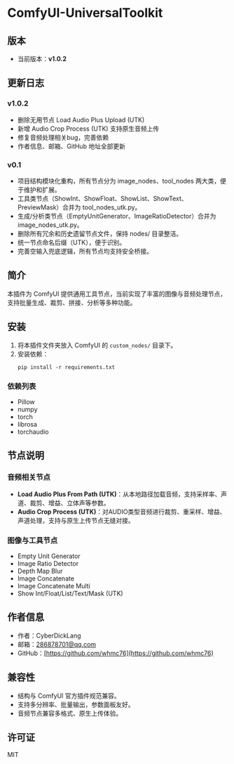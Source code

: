 # ComfyUI-UniversalToolkit

## 版本

- 当前版本：**v1.0.2**

## 更新日志

### v1.0.2
- 删除无用节点 Load Audio Plus Upload (UTK)
- 新增 Audio Crop Process (UTK) 支持原生音频上传
- 修复音频处理相关bug，完善依赖
- 作者信息、邮箱、GitHub 地址全部更新

### v0.1
- 项目结构模块化重构，所有节点分为 image_nodes、tool_nodes 两大类，便于维护和扩展。
- 工具类节点（ShowInt、ShowFloat、ShowList、ShowText、PreviewMask）合并为 tool_nodes_utk.py。
- 生成/分析类节点（EmptyUnitGenerator、ImageRatioDetector）合并为 image_nodes_utk.py。
- 删除所有冗余和历史遗留节点文件，保持 nodes/ 目录整洁。
- 统一节点命名后缀（UTK），便于识别。
- 完善空输入兜底逻辑，所有节点均支持安全桥接。

## 简介
本插件为 ComfyUI 提供通用工具节点，当前实现了丰富的图像与音频处理节点，支持批量生成、裁剪、拼接、分析等多种功能。

## 安装
1. 将本插件文件夹放入 ComfyUI 的 `custom_nodes/` 目录下。
2. 安装依赖：
   ```
   pip install -r requirements.txt
   ```

### 依赖列表
- Pillow
- numpy
- torch
- librosa
- torchaudio

## 节点说明

### 音频相关节点
- **Load Audio Plus From Path (UTK)**：从本地路径加载音频，支持采样率、声道、裁剪、增益、立体声等参数。
- **Audio Crop Process (UTK)**：对AUDIO类型音频进行裁剪、重采样、增益、声道处理，支持与原生上传节点无缝对接。

### 图像与工具节点
- Empty Unit Generator
- Image Ratio Detector
- Depth Map Blur
- Image Concatenate
- Image Concatenate Multi
- Show Int/Float/List/Text/Mask (UTK)

## 作者信息
- 作者：CyberDickLang
- 邮箱：286878701@qq.com
- GitHub：[https://github.com/whmc76](https://github.com/whmc76)

## 兼容性
- 结构与 ComfyUI 官方插件规范兼容。
- 支持多分辨率、批量输出，参数面板友好。
- 音频节点兼容多格式、原生上传体验。

## 许可证
MIT